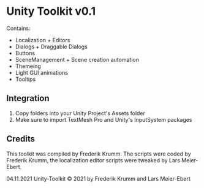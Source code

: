 # Unity Toolkit v0.1

Contains:
* Localization + Editors
* Dialogs + Draggable Dialogs
* Buttons
* SceneManagement + Scene creation automation
* Themeing
* Light GUI animations
* Tooltips

## Integration
1. Copy folders into your Unity Project's Assets folder
2. Make sure to import TextMesh Pro and Unity's InputSystem packages

## Credits
This toolkit was compiled by Frederik Krumm.
The scripts were coded by Frederik Krumm, the localization editor scripts were tweaked by Lars Meier-Ebert.

04.11.2021
Unity-Toolkit &copy; 2021 by Frederik Krumm and Lars Meier-Ebert
